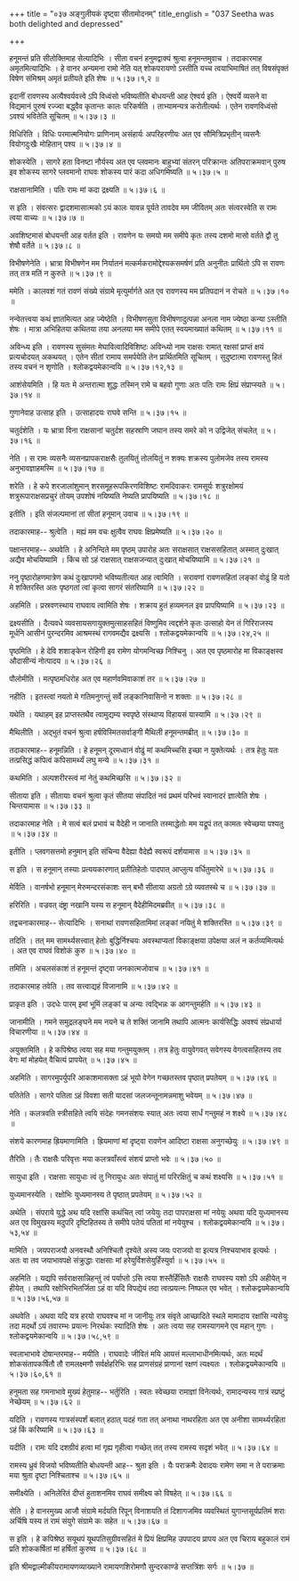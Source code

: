+++
title = "०३७ अङ्गुलीयकं दृष्ट्वा सीतामोदनम्"
title_english = "037 Seetha was both delighted and depressed"

+++


हनूमन्तं प्रति सीतोक्तिमाह सेत्यादिभिः । सीता वचनं हनुमद्वाक्यं श्रुत्वा
हनूमन्तमुवाच । तदाकारमाह अमृतमित्यादिभिः । हे वानर अन्यमना रामो नेति यत्
शोकपरायणो ऽस्तीति यच्च त्वयाभिमाषितं तत् विषसंपृक्तं विषेण संमिश्रम्
अमृतं प्रतीयते इति शेषः  ॥  ५।३७।१,२  ॥   

  

इदानीं रावणस्य अत्यैश्वर्यवत्त्वे ऽपि विध्वंसो भविष्यतीति बोधयन्ती आह
ऐश्वर्य इति । ऐश्वर्ये व्यसने वा विद्यमानं पुरुषं रज्ज्वा बद्ध्वैव
कृतान्तः कालः परिकर्षति । ताभ्यामन्यत्र करोतीत्यर्थः । एतेन रावणविध्वंसो
ऽवश्यं भवितेति सूचितम्  ॥  ५।३७।३ ॥   

  

विधिरिति । विधिः परमात्मनियोगः प्राणिनाम् असंहार्यः अपरिहरणीयः अत एव
सौमित्रिप्रभृतीन् व्यसनैः वियोगदुःखैः मोहितान् पश्य  ॥  ५।३७।४  ॥   

  

शोकस्येति । सागरे हता विनष्टा नौर्यस्य अत एव प्लवमानः बाहुभ्यां संतरन्
परिक्रान्तः अतिपराक्रमवान् पुरुष इव शोकस्य सागरे प्लवमानो राघवः शोकस्य
पारं कदा अधिगमिष्यति  ॥  ५।३७।५  ॥   

  

राक्षसानामिति । पतिः रामः मां कदा द्रक्ष्यति  ॥  ५।३७।६  ॥   

  

स इति । संवत्सरः द्वादशमासात्मको ऽयं कालः यावन्न पूर्यते तावदेव मम
जीवितम् अतः संत्वरस्वेति स रामः त्वया वाच्यः  ॥  ५।३७।७  ॥   

  

अवशिष्टमासं बोधयन्ती आह वर्तत इति । रावणेन यः समयो मम समीपे कृतः तस्य
दशमो मासो वर्तते द्वौ तु शेषौ वर्तेते  ॥  ५।३७।८  ॥   

  

विभीषणेनेति । भ्रात्रा विभीषणेन मम निर्यातनं मत्कर्मकरामोद्देश्यकसमर्षणं
प्रति अनुनीतः प्रार्थितो ऽपि स रावणः तत् तत्र मतिं न कुरुते  ॥  ५।३७।९
 ॥   

  

ममेति । कालवशं गतं रावणं संख्ये संग्रामे मृत्युर्मार्गते अत एव रावणस्य
मम प्रतिपदानं न रोचते  ॥  ५।३७।१०  ॥   

  

नन्वेतत्त्वया कथं ज्ञातमित्यत आह ज्येष्ठेति । विभीषणसुता
विभीषणादुत्पन्ना अनला नाम ज्येष्ठा कन्या ऽस्तीति शेषः । मात्रा अभिहितया
कथितया तया अनलया मम समीपे एतत् स्वयमाख्यातं कथितम्  ॥  ५।३७।११  ॥   

  

अविन्ध्य इति । रावणस्य सुसंमतः मेघावित्वादिविशिष्टः अविन्ध्यो नाम
राक्षसः रामात् रक्षसां प्राप्तं क्षयं प्रत्यचोदयत् अकथयत् । एतेन सीतां
रामाय समर्पयेति तेन प्रार्थितमिति सूचितम् । सुदुष्टात्मा रावणस्तु हितं
तस्य वचनं न शृणोति । श्लोकद्वयमेकान्वयि  ॥  ५।३७।१२,१३  ॥   

  

आशंसेयमिति । हि यतः मे अन्तरात्मा शुद्धः तस्मिन् रामे च बहवो गुणाः अतः
पतिः रामः क्षिप्रं संप्राप्स्यते  ॥  ५।३७।१४  ॥   

  

गुणानेवाह उत्साह इति । उत्साहादयः राघवे सन्ति  ॥  ५।३७।१५  ॥   

  

चतुर्दशेति । यः भ्रात्रा विना राक्षसानां चतुर्दश सहस्राणि जघान तस्य समरे
को न उद्विजेत् संचलेत्  ॥  ५।३७।१६  ॥   

  

नेति । स रामः व्यसनैः व्यसनप्रापकराक्षसैः तुलयितुं तोलयितुं न शक्यः
शक्रस्य पुलोमजेव तस्य रामस्य अनुभावज्ञाहमस्मि  ॥  ५।३७।१७  ॥   

  

शरेति । हे कपे शरजालांशुमान् शरसमूहरूपकिरणविशिष्टः रामदिवाकरः रामसूर्यः
शत्रुरक्षोमयं शत्रुरूपाराक्षसप्रचुरं तोयम् उपशोषं नयिष्यति नेष्यति
प्रापयिष्यति  ॥  ५।३७।१८  ॥   

  

इतीति । इति संजल्पमानां तां सीतां हनूमान् उवाच  ॥  ५।३७।१९  ॥   

  

तदाकारमाह-- श्रुत्वेति । मह्यं मम वचः क्षुत्वैव राघवः क्षिप्रमेष्यति  ॥ 
५।३७।२० ॥   

  

पक्षान्तरमाह-- अथवेति । हे अनिन्दिते मम पृष्ठम् उपारोह अतः सराक्षसात्
राक्षससहितात् अस्मात् दुःखात् अद्यैव मोचयिष्यामि । किंच सो ऽहं राक्षसात्
राक्षसजन्यात् दुःखात् मोचयिष्यामि  ॥  ५।३७।२१  ॥   

  

ननु पृष्ठारोहणमात्रेण कथं दुःखापगमो भविष्यतीत्यत आह त्वामिति । सरावणां
रावणसहितां लङ्कां वोढुं हि यतो मे शक्तिरस्ति अतः पृष्ठगतां त्वां कृत्वा
सागरं संतरिष्यामि  ॥  ५।३७।२२  ॥   

  

अहमिति । प्रस्रवणस्थाय राघवाय त्वामिति शेषः । शक्राय हुतं हव्यमनल इव
प्रापयिष्यामि  ॥  ५।३७।२३  ॥   

  

द्रक्ष्यसीति । दैत्यवधे व्यवसायसगायुक्तमुत्साहसहितं विष्णुमिव
त्वद्दर्शने कृतः उत्साहो येन तं गिरिराजस्य मूर्धनि आसीनं पुरन्दरमिव
आश्रमस्थं रागवमद्यैव द्रक्ष्यसि । श्लोकद्वयमेकान्वयि  ॥  ५।३७।२४,२५  ॥   

  

पृष्ठमिति । हे देवि शशाङ्केन रोहिणी इव रामेण योगमन्विच्छ निश्चिनु । अत
एव पृष्ठमारोह मा विकाङ्क्षस्व औदासीन्यं नोत्पादय  ॥  ५।३७।२६  ॥   

  

पौलोमीति । मत्पृष्ठमधिरोह अत एव महार्णवमिवाकाशं तर  ॥  ५।३७।२७  ॥   

  

नहीति । इतस्त्वां नयतो मे गतिमनुगन्तुं सर्वे लङ्कानिवासिनो न शक्ताः  ॥ 
५।३७।२८  ॥   

यथेति । यथाहम् इह प्राप्तस्तथैव त्वामुद्यम्य स्वपृष्ठे संस्थाप्य विहायसं
यास्यामि  ॥  ५।३७।२९  ॥   

  

मैथिलीति । अद्भुतं वचनं श्रुत्वा हर्षविस्मितसर्वाङ्गी मैथिली
हनूमन्तमब्रीत्  ॥  ५।३७।३०  ॥   

  

तदाकारमाह-- हनूमन्निति । हे हनूमन् दूरमध्वानं वोढुं मां कथमिच्चसि इच्छा
न युक्तेत्यर्थः । तत्र हेतुः यतः तत्प्रसिद्धं कपित्वं कपिसामर्थ्यं लघु
मन्ये  ॥  ५।३७।३१ ॥   

  

कथमिति । अल्पशरीरस्त्वं मां नेतुं कथमिच्छसि  ॥  ५।३७।३२  ॥   

  

सीताया इति । सीतायाः वचनं श्रुत्वा कृतं सीतया संपादितं नवं प्रथमं परिभवं
स्वानादरं ज्ञात्वेति शेषः । चिन्तयामास  ॥  ५।३७।३३  ॥   

  

तदाकारमाह नेति । मे सत्वं बलं प्रभावं च वैदेही न जानाति तस्माद्धेतोः मम
यद्रूपं तत् कामतः स्वेच्छया पश्यतु  ॥  ५।३७।३४  ॥   

  

इतीति । प्लवगसत्तमो हनुमान् इति संचिन्य वैदेह्या वैदेह्यै स्वरूपं
दर्शयामास  ॥  ५।३७।३५  ॥   

  

स इति । स हनूमान् तस्याः प्रत्ययकारणात् प्रतीतिहेतोः पादपात् आप्लुत्य
वर्धितुमारेभे  ॥  ५।३७।३६  ॥   

  

मेर्विति । वानर्षभो हनूमान् मेरुमन्दरसंकाशः सन् बभौ सीताया अग्रतो ऽग्रे
व्यवतस्थे च  ॥  ५।३७।३७  ॥   

  

हरिरिति । वज्रवत् दंष्ट्रा नखानि यस्य स हनूमान् वैदेहीमिदमब्रवीत्  ॥ 
५।३७।३८  ॥   

  

तद्वचनाकारमाह-- सेत्यादिभिः । सनाथां रावणसहितामिमां लङ्कां नयितुं मे
शक्तिरस्ति  ॥  ५।३७।३९  ॥   

  

तदिति । तत् मम सामर्थ्यसत्त्वात् हेतोः बुद्धिर्निश्चयः अवस्थाप्यतां
विकाङ्क्षया उपेक्षया अलं न कर्तव्यमित्यर्थः । अत एव राघवं विशोकं कुरु  ॥ 
५।३७।४०  ॥   

  

तमिति । अचलसंकाशं तं हनूमन्तं दृष्ट्वा जनकात्मजोवाच  ॥  ५।३७।४१  ॥   

  

तदाकारमाह तवेति । तव सत्त्वाद्यहं विजानामि  ॥  ५।३७।४२  ॥   

  

प्राकृत इति । उदधेः पारम् इमां भूमिं लङ्कां च अन्यः त्वद्भिन्नः क
आगन्तुमर्हति  ॥  ५।३७।४३  ॥   

  

जानामीति । गमने समुद्रलङ्घने मम नयने च ते शक्तिं जानामि तथापि आत्मनः
कार्यसिद्धिः अवश्यं संप्रधार्या विचारणीया  ॥  ५।३७।४४  ॥   

  

अयुक्तमिति । हे कपिश्रेष्ठ त्वया सह मया गन्तुमयुक्तम् । तत्र हेतुः
वायुवेगवत् सवेगस्य वेगत्वसहितस्य तव वेगः मां मोहयेत् वैचित्यं प्रापयेत्
 ॥  ५।३७।४५  ॥   

  

अहमिति । सागरमुपर्युपरि आकाशमासक्ता ऽहं भूयो वेगेन गच्छतस्तव पृष्ठात्
प्रपतेयम्  ॥  ५।३७।४६  ॥   

  

पतितेति । सागरे पतिता ऽहं विवशा सती यादसां जलजन्तूनामन्नमाशु भवेयम्  ॥ 
५।३७।४७  ॥   

  

नेति । कलत्रवति स्त्रीसहिते त्वयि संदेहः गमनसंशयः स्यात् अतः त्वया
सार्धं गन्तुमहं न शक्ष्ये  ॥  ५।३७।४८  ॥   

  

संशये कारणमाह ह्रियमाणामिति । ह्रियमाणां मां दृष्ट्वा रावणेन आदिष्टा
राक्षसा अनुगच्छेयुः  ॥  ५।३७।४९  ॥   

  

तैरिति । तैः राक्षसैः परिवृत्तः मया कलत्रवाँस्त्वं संशयं प्राप्तो भवेः
 ॥  ५।३७।५० ॥   

  

सायुधा इति । राक्षसाः सायुधाः त्वं तु निरायुधः अतः संपातुं मां
परिरक्षितुं च कथं शक्ष्यसि  ॥  ५।३७।५१  ॥   

  

युध्यमानस्येति । रक्षोभिः युध्यमानस्य ते पृष्ठात् प्रपतेयम्  ॥  ५।३७।५२
 ॥   

  

अथेति । संपराये युद्धे अथ यदि रक्षांसि कथंचित् त्वां जयेयुः तदा
पापराक्षसा मां नयेयुः अथवा यदि युध्यमानस्य अत एव विमुखस्य मदुपरि
दृष्टिहितस्य ते समीपे पतेयं पतितां मां नयेयुश्च । श्लोकद्वयमेकान्वयि  ॥ 
५।३७।५३,५४  ॥   

  

मामिति । जयपराजयौ अनवस्थौ अनिश्चितौ दृश्येते अस्य जयः पराजयो वा इत्यत्र
निश्चयाभाव इत्यर्थः । अतः वा तव जयाभावपक्षे संक्रुद्धाः राक्षसाः मां
हरेयुर्विशसेयुर्हिंस्युर्वा  ॥  ५।३७।५५  ॥   

  

अहमिति । यद्यपि सर्वराक्षसान्निहन्तुं त्वं पर्याप्तो ऽसि त्वया
शस्तैर्हिंसितैः राक्षसैः राघवस्य यशो ऽपि अहीयेत् न हीयेत् । तथापि
रक्षोभिरभितर्जिता ऽहं वा यदि विपद्येयं तदा त्वत्प्रयत्नः निष्फल एव भवेत्
। श्लोकद्वयमेकान्वयि  ॥  ५।३७।५६,५७  ॥   

  

अथवेति । अथवा यदि यत्र हरयो राघवश्च मां न जानीयुः तत्र संवृते आच्छादिते
स्थले मामादाय रक्षांसि न्यसेयुः तदा मदर्थो ऽयं तवारम्भः प्रयत्नः
निरर्थकः स्यादिति शेषः । अतः त्वया सह रामस्यागमने एव महान् गुणः ।
श्लोकद्वयमेकान्वयि  ॥  ५।३७।५८,५९  ॥   

  

स्वलाभाभावे दोषान्तरमाह-- मयीति । राघवादेः जीवितं मयि आयत्तं
मल्लाभाधीनमित्यर्थः, अतः मदर्थं शोकसंतापकर्षितौ तौ रामलक्ष्मणौ
सर्वर्क्षहरिभिः सह प्राणसंग्रहं प्राणानां रक्षणं त्यक्ष्यतः ।
श्लोकद्वयमेकान्वयि  ॥  ५।३७।६०,६१  ॥   

  

हनुमता सह गमनाभावे मुख्यं हेतुमाह-- भर्तुरिति । स्वतः स्वेच्छया
रामाज्ञां विनेत्यर्थः, रामादन्यस्य गात्रं स्प्रष्टुं नेच्छेयम्  ॥ 
५।३७।६२  ॥   

  

यदिति । रावणस्य गात्रसंस्पर्शं बलात् हठात् यदहं गता तत् अनाथा नाथरहिता
अत एव अनीशा सामर्थ्यरहिता ऽहं किं करिष्यामि  ॥  ५।३७।६३  ॥   

  

यदीति । रामः यदि दशग्रीवं हत्वा मां गृह्य गृहीत्वा गच्छेत् तत् तस्य
रामस्य सदृशं भवेत्  ॥  ५।३७।६४  ॥   

  

रामस्य ध्रुवं विजयो भविष्यतीति बोधयन्ती आह-- श्रुता इति । यैः पराक्रमैः
देवादयः रामेण समा न ते पराक्रमाः मया श्रुता दृष्टा निश्चिताश्च  ॥ 
५।३७।६५  ॥   

  

समीक्ष्येति । अनिलेरितं दीप्तं हुताशनमिव राघवं समीक्ष्य को विषहेत्  ॥ 
५।३७।६६  ॥   

  

सेति । हे वानरमुख्य आजौ संग्रामे मर्दयति रिपून् विनाशयति तं दिशागजमिव
व्यवस्थितं युगान्तसूर्यप्रतिमं शराः अर्चिषि यस्य तं रामं संयुगे संग्रामे
कः सहेत  ॥  ५।३७।६७  ॥   

  

स इति । हे कपिश्रेष्ठ सयूथपं यूथपतिसुग्रीवसहितं मे प्रियं क्षिप्रमिह
उपपादय प्रापय अत एव चिराय बहुकालं रामं प्रति शोककर्षितां मां हर्षितां
कुरुष्व  ॥  ५।३७।६८  ॥   

  

इति श्रीमद्वाल्मीकीयरामायणव्याख्याने रामायणशिरोमणौ सुन्दरकाण्डे
सप्तत्रिंशः सर्गः  ॥  ५।३७  ॥   

  


